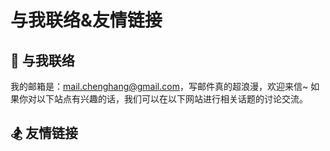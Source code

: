 # 与我联络&友情链接

## <spark>💌 与我联络</spark>

我的邮箱是：mail.chenghang@gmail.com，写邮件真的超浪漫，欢迎来信~ 如果你对以下站点有兴趣的话，我们可以在以下网站进行相关话题的讨论交流。

<Background-Douban>
  <FriendLink
    img="https://mgear-image.oss-cn-shanghai.aliyuncs.com/image/icons/douban.jpg"
    src="https://www.douban.com/people/181641462/"
    name="豆瓣"
    achieve="如果你也喜爱影音书籍的话，在豆瓣可以看到我的最新动态(虽然啥也没有) 📕"
    :nofollow="true"
    :hoverTrigger="true"
  />
</Background-Douban>

<FriendLink
  img="@assert/image/icons/github.svg"
  src="https://github.com/sonicmiso"
  name="GitHub"
  achieve="GitHub 存有本博客的源码及其它一些也许意思的东西 💻"
  :nofollow="true"
  :hoverTrigger="true"
/>

## <spark>🏂 友情链接</spark>

<!-- todo: 随机排序 -->
<FriendLink
  img="http://www.kekeweiwei.top/static/upload/image/20230831/1693473325867231.png"
  src="http://www.kekeweiwei.top/"
  name="KeKeWeiWei"
  achieve="Do something do it now!☀️"
/>

